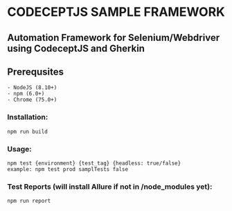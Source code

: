 # CODECEPTJS SAMPLE FRAMEWORK

## Automation Framework for Selenium/Webdriver using CodeceptJS and Gherkin

## Prerequsites
	- NodeJS (8.10+)
	- npm (6.0+)
	- Chrome (75.0+)

### Installation:
	npm run build

### Usage:
    npm test {environment} {test_tag} {headless: true/false}
    example: npm test prod samplTests false

### Test Reports (will install Allure if not in /node_modules yet):
	npm run report
